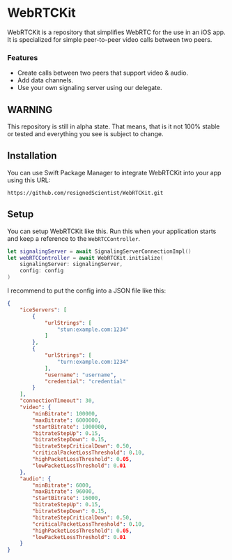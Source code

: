 # WebRTCKit

WebRTCKit is a repository that simplifies WebRTC for the use in an iOS app. It is specialized for simple peer-to-peer video calls between two peers. 

### Features
- Create calls between two peers that support video & audio.
- Add data channels.
- Use your own signaling server using our delegate.

## WARNING

This repository is still in alpha state. That means, that is it not 100% stable or tested and everything you see is subject to change.

## Installation

You can use Swift Package Manager to integrate WebRTCKit into your app using this URL:

```
https://github.com/resignedScientist/WebRTCKit.git
```

## Setup

You can setup WebRTCKit like this. Run this when your application starts and keep a reference to the `WebRTCController`.

```swift
let signalingServer = await SignalingServerConnectionImpl()
let webRTCController = await WebRTCKit.initialize(
    signalingServer: signalingServer,
    config: config
)
```
I recommend to put the config into a JSON file like this:
```JSON
{
    "iceServers": [
        {
            "urlStrings": [
                "stun:example.com:1234"
            ]
        },
        {
            "urlStrings": [
                "turn:example.com:1234"
            ],
            "username": "username",
            "credential": "credential"
        }
    ],
    "connectionTimeout": 30,
    "video": {
        "minBitrate": 100000,
        "maxBitrate": 6000000,
        "startBitrate": 1000000,
        "bitrateStepUp": 0.15,
        "bitrateStepDown": 0.15,
        "bitrateStepCriticalDown": 0.50,
        "criticalPacketLossThreshold": 0.10,
        "highPacketLossThreshold": 0.05,
        "lowPacketLossThreshold": 0.01
    },
    "audio": {
        "minBitrate": 6000,
        "maxBitrate": 96000,
        "startBitrate": 16000,
        "bitrateStepUp": 0.15,
        "bitrateStepDown": 0.15,
        "bitrateStepCriticalDown": 0.50,
        "criticalPacketLossThreshold": 0.10,
        "highPacketLossThreshold": 0.05,
        "lowPacketLossThreshold": 0.01
    }
}
```